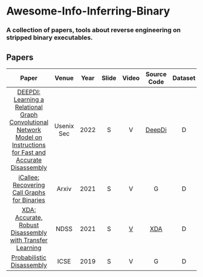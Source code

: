 # Awesome-Info-Inferring-Binary
### A collection of papers, tools about reverse engineering on stripped binary executables.

## Papers
|    Paper        |    Venue     | Year |     Slide      |       Video      |       Source Code       | Dataset                |
| :-------------: | :----------: | :--: |  :-----------: | :--------------: | :---------------------: |:---------------------: |
| [DEEPDI: Learning a Relational Graph Convolutional Network Model on Instructions for Fast and Accurate Disassembly](https://www.usenix.org/system/files/sec22summer_yu-sheng.pdf) | Usenix Sec | 2022 | S | V | [DeepDi](https://github.com/DeepBitsTechnology/DeepDi) | D|
| [iCallee: Recovering Call Graphs for Binaries](https://arxiv.org/pdf/2111.01415.pdf) | Arxiv | 2021 | S | V | G | D |
| [XDA: Accurate, Robust Disassembly with Transfer Learning](https://www.cs.columbia.edu/~junfeng/papers/xda-ndss21.pdf) | NDSS |2021 | S | [V](https://www.youtube.com/watch?v=vLRzp1n5NaE&list=PLfUWWM-POgQvcgc0s4vDrtvgW1RoKk699&index=3) | [XDA](https://github.com/CUMLSec/XDA) | D |
| [Probabilistic Disassembly](https://www.cs.purdue.edu/homes/zhan3299/res/ICSE19.pdf) | ICSE | 2019 | S | V | G | D |
